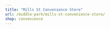 ```yaml
---
title: "Mills St Convenience Store"
url: /middle-park/mills-st-convenience-store/
shop: convenience
---
```

